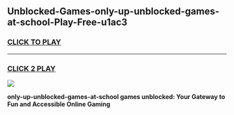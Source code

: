 
## Unblocked-Games-only-up-unblocked-games-at-school-Play-Free-u1ac3
<h3>
<a href="https://premium76.site?title=only-up-unblocked-games-at-school&ref=19M">CLICK TO PLAY</a></h3>
<hr>

<h3>
<a href="https://premium76.site?title=only-up-unblocked-games-at-school&ref=19M">CLICK 2 PLAY</a>
  
</h3>

<a href="https://premium76.site?title=only-up-unblocked-games-at-school&ref=19M"><img src="https://clearcache.store/games.png"></a>


**only-up-unblocked-games-at-school games unblocked: Your Gateway to Fun and Accessible Online Gaming**
